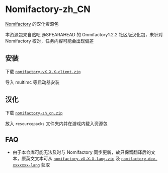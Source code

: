 # Nomifactory-zh_CN

[Nomifactory](https://github.com/Nomifactory/Nomifactory) 的汉化资源包

本资源包来自贴吧 @SPEARAHEAD 的 Onmifactory1.2.2 社区版汉化包，未针对 Nomifactory 校对，任务内容可能会出现偏差

## 安装

下载  [`nomifactory-vX.X.X-client.zip`](https://github.com/Nomifactory/Nomifactory/releases)

导入 multimc 等启动器安装

## 汉化

下载  [`nomifactory-zh_cn.zip`](https://github.com/xzsk2/Nomifactory-zh_cn/releases) 

放入 `resourcepacks` 文件夹内并在游戏内载入资源包

## FAQ

- 由于本仓库可能无法及时与 Nomifactory 同步更新，故只保留翻译后的文本，原英文文本可从 [`nomifactory-vX.X.X-lang.zip`](https://github.com/Nomifactory/Nomifactory/releases) 及 [`nomifactory-dev-xxxxxxx-lang`](https://nightly.link/Nomifactory/Nomifactory/workflows/nightly/dev) 获取
